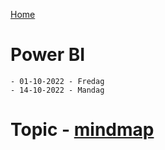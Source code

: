 [Home](../modul-4-2.md)
# Power BI
    - 01-10-2022 - Fredag
    - 14-10-2022 - Mandag

# Topic - [mindmap](../mindmap.html)

